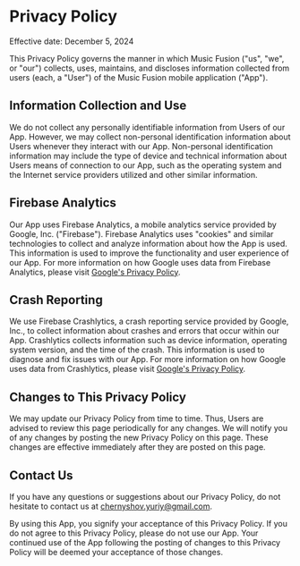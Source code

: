 # Privacy Policy

Effective date: December 5, 2024

This Privacy Policy governs the manner in which Music Fusion ("us", "we", or "our") collects, uses, maintains, and discloses information collected from users (each, a "User") of the Music Fusion mobile application ("App").

## Information Collection and Use

We do not collect any personally identifiable information from Users of our App. However, we may collect non-personal identification information about Users whenever they interact with our App. Non-personal identification information may include the type of device and technical information about Users means of connection to our App, such as the operating system and the Internet service providers utilized and other similar information.

## Firebase Analytics

Our App uses Firebase Analytics, a mobile analytics service provided by Google, Inc. ("Firebase"). Firebase Analytics uses "cookies" and similar technologies to collect and analyze information about how the App is used. This information is used to improve the functionality and user experience of our App. For more information on how Google uses data from Firebase Analytics, please visit [Google's Privacy Policy](https://policies.google.com/privacy).

## Crash Reporting

We use Firebase Crashlytics, a crash reporting service provided by Google, Inc., to collect information about crashes and errors that occur within our App. Crashlytics collects information such as device information, operating system version, and the time of the crash. This information is used to diagnose and fix issues with our App. For more information on how Google uses data from Crashlytics, please visit [Google's Privacy Policy](https://policies.google.com/privacy).

## Changes to This Privacy Policy

We may update our Privacy Policy from time to time. Thus, Users are advised to review this page periodically for any changes. We will notify you of any changes by posting the new Privacy Policy on this page. These changes are effective immediately after they are posted on this page.

## Contact Us

If you have any questions or suggestions about our Privacy Policy, do not hesitate to contact us at chernyshov.yuriy@gmail.com.

By using this App, you signify your acceptance of this Privacy Policy. If you do not agree to this Privacy Policy, please do not use our App. Your continued use of the App following the posting of changes to this Privacy Policy will be deemed your acceptance of those changes.
